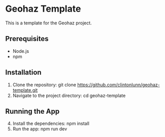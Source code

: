 # Geohaz Template

This is a template for the Geohaz project.

## Prerequisites

- Node.js
- npm

## Installation

1. Clone the repository: git clone https://github.com/clintonlunn/geohaz-template.git
2. Navigate to the project directory: cd geohaz-template

## Running the App

4. Install the dependencies: npm install
5. Run the app: npm run dev

